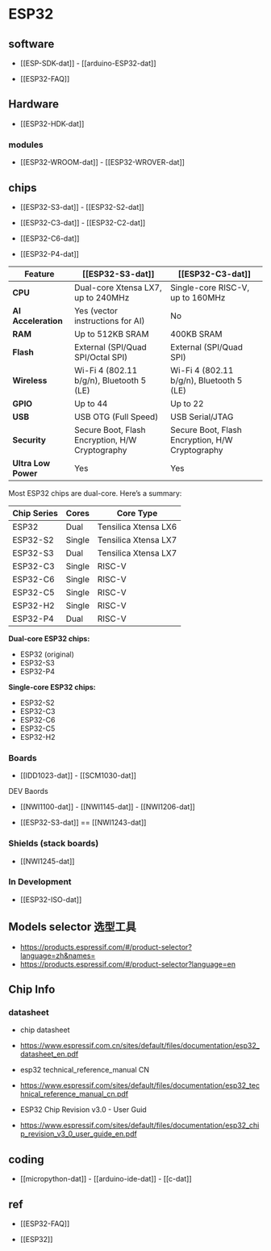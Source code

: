 

# ESP32 

## software 

- [[ESP-SDK-dat]] - [[arduino-ESP32-dat]]

- [[ESP32-FAQ]]

## Hardware 

- [[ESP32-HDK-dat]] 


### modules

- [[ESP32-WROOM-dat]] - [[ESP32-WROVER-dat]]

## chips 


- [[ESP32-S3-dat]] - [[ESP32-S2-dat]] 

- [[ESP32-C3-dat]] - [[ESP32-C2-dat]] 

- [[ESP32-C6-dat]]

- [[ESP32-P4-dat]]

| Feature             | [[ESP32-S3-dat]]                                | [[ESP32-C3-dat]]                                |
| ------------------- | ----------------------------------------------- | ----------------------------------------------- |
| **CPU**             | Dual-core Xtensa LX7, up to 240MHz              | Single-core RISC-V, up to 160MHz                |
| **AI Acceleration** | Yes (vector instructions for AI)                | No                                              |
| **RAM**             | Up to 512KB SRAM                                | 400KB SRAM                                      |
| **Flash**           | External (SPI/Quad SPI/Octal SPI)               | External (SPI/Quad SPI)                         |
| **Wireless**        | Wi-Fi 4 (802.11 b/g/n), Bluetooth 5 (LE)        | Wi-Fi 4 (802.11 b/g/n), Bluetooth 5 (LE)        |
| **GPIO**            | Up to 44                                        | Up to 22                                        |
| **USB**             | USB OTG (Full Speed)                            | USB Serial/JTAG                                 |
| **Security**        | Secure Boot, Flash Encryption, H/W Cryptography | Secure Boot, Flash Encryption, H/W Cryptography |
| **Ultra Low Power** | Yes                                             | Yes                                             |


Most ESP32 chips are dual-core. Here’s a summary:

| Chip Series | Cores  | Core Type            |
| ----------- | ------ | -------------------- |
| ESP32       | Dual   | Tensilica Xtensa LX6 |
| ESP32-S2    | Single | Tensilica Xtensa LX7 |
| ESP32-S3    | Dual   | Tensilica Xtensa LX7 |
| ESP32-C3    | Single | RISC-V               |
| ESP32-C6    | Single | RISC-V               |
| ESP32-C5    | Single | RISC-V               |
| ESP32-H2    | Single | RISC-V               |
| ESP32-P4    | Dual   | RISC-V               |

**Dual-core ESP32 chips:**  
- ESP32 (original)
- ESP32-S3
- ESP32-P4

**Single-core ESP32 chips:**  
- ESP32-S2
- ESP32-C3
- ESP32-C6
- ESP32-C5
- ESP32-H2




### Boards 

- [[IDD1023-dat]] - [[SCM1030-dat]]

DEV Baords 
- [[NWI1100-dat]] - [[NWI1145-dat]] - [[NWI1206-dat]] 

- [[ESP32-S3-dat]] == [[NWI1243-dat]]

### Shields (stack boards) 
- [[NWI1245-dat]]

### In Development
- [[ESP32-ISO-dat]]


## Models selector 选型工具 
- https://products.espressif.com/#/product-selector?language=zh&names=
- https://products.espressif.com/#/product-selector?language=en


## Chip Info 

### datasheet

- chip datasheet
- https://www.espressif.com.cn/sites/default/files/documentation/esp32_datasheet_en.pdf

- esp32 technical_reference_manual CN
- https://www.espressif.com/sites/default/files/documentation/esp32_technical_reference_manual_cn.pdf

- ESP32 Chip Revision v3.0 - User Guid
- https://www.espressif.com/sites/default/files/documentation/esp32_chip_revision_v3_0_user_guide_en.pdf


## coding 

- [[micropython-dat]] - [[arduino-ide-dat]] - [[c-dat]]

## ref 

- [[ESP32-FAQ]]

- [[ESP32]]